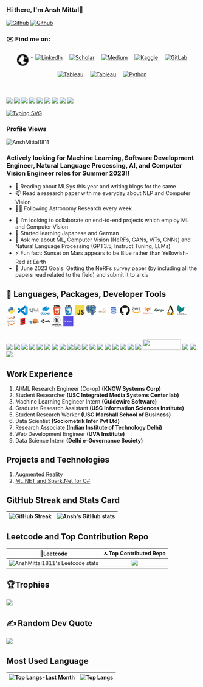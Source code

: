 ### Hi there, I'm Ansh Mittal👋

[![Github](https://img.shields.io/github/followers/AnshMittal1811?label=Follow&style=social)](https://github.com/AnshMittal1811)   [![Github](https://img.shields.io/github/stars/AnshMittal1811?label=Stars&style=social)](https://github.com/AnshMittal1811)   



### ✉️ Find me on:

<p align="center"> 
   <a href="https://anshm18111996.wixsite.com/website" target="_blank" rel="noopener noreferrer"> <img src="https://raw.githubusercontent.com/iconic/open-iconic/master/svg/globe.svg" alt="Website" height="30" style="vertical-align:top; margin:7px"> </a>
   <a href="https://linkedin.com/in/mittalansh" target="_blank" rel="noopener noreferrer"> <img src="https://cdn.jsdelivr.net/npm/simple-icons@v3/icons/linkedin.svg" alt="LinkedIn" height="30" style="vertical-align:top; margin:7px"></a> 
   <a href="https://scholar.google.com/citations?user=rG4ZgtMAAAAJ" target="_blank" rel="noopener noreferrer"> <img src="https://cdn.jsdelivr.net/npm/simple-icons@3.13.0/icons/googlescholar.svg" alt="Scholar" height="30" style="vertical-align:top; margin:7px"></a>
   <a href="https://medium.com/@anshm18111996" target="_blank" rel="noopener noreferrer"> <img src="https://cdn.jsdelivr.net/npm/simple-icons@3.13.0/icons/medium.svg" alt="Medium" height="30" style="vertical-align:top; margin:7px"></a>
   <a href="https://www.kaggle.com/ansh18mittal" target="_blank" rel="noopener noreferrer"> <img src="https://cdn.jsdelivr.net/npm/simple-icons@3.13.0/icons/kaggle.svg" alt="Kaggle" height="30" style="vertical-align:top; margin:7px"></a>
   <a href="https://www.kaggle.com/ansh18mittal" target="_blank" rel="noopener noreferrer"> <img src="https://cdn.jsdelivr.net/npm/simple-icons@3.13.0/icons/gitlab.svg" alt="GitLab" height="30" style="vertical-align:top; margin:7px"></a> 
   <a href="https://public.tableau.com/app/profile/ansh.mittal" target="_blank" rel="noopener noreferrer"> <img src="https://cdn.jsdelivr.net/npm/simple-icons@3.13.0/icons/tableau.svg" alt="Tableau" height="30" style="vertical-align:top; margin:7px"></a>
   <a href="https://www.youtube.com/@anshmittal6866" target="_blank" rel="noopener noreferrer"> <img src="https://cdn.jsdelivr.net/npm/simple-icons@v3/icons/youtube.svg" alt="Tableau" height="30" style="vertical-align:top; margin:7px"></a>
   <a href="mailto:anshm18111996@gmail.com"> <img src="https://cdn.jsdelivr.net/npm/simple-icons@v3/icons/gmail.svg" alt="Python" height="30" style="vertical-align:top; margin:7px"></a>
</p>

<br />


 <code>[![](https://img.shields.io/static/v1?style=for-the-badge&label=website&message=AnshMittal&color=white)](https://anshm18111996.wixsite.com/website)</code> <code>[![](https://img.shields.io/badge/LinkedIn-0077B5?style=for-the-badge&logo=linkedin&logoColor=white)](https://www.linkedin.com/in/mittalansh/)</code> <code>[![](https://img.shields.io/badge/LinkedIn-0077B5?style=for-the-badge&logo=linkedin&logoColor=white)](https://www.linkedin.com/in/mittalansh/)</code> <code>[![](https://img.shields.io/badge/Kaggle-20BEFF?style=for-the-badge&logo=Kaggle&logoColor=white)](https://www.kaggle.com/ansh18mittal)</code>  <code>[![](https://img.shields.io/badge/WhatsApp-25D366?style=for-the-badge&logo=whatsapp&logoColor=white)](https://wa.me/+12135739188)</code> <code>[![](https://img.shields.io/badge/Facebook-1877F2?style=for-the-badge&logo=facebook&logoColor=white)](https://www.facebook.com/ansh.mittal1811/)</code> <code>[![](https://img.shields.io/badge/Zoom-2D8CFF?style=for-the-badge&logo=zoom&logoColor=white)](https://usc.zoom.us/account)</code> <code>[![](https://img.shields.io/badge/Google%20Meet-32A350?style=for-the-badge&logo=google-meet&logoColor=white)](https://meet.google.com)</code> <code>![](	https://img.shields.io/badge/Slack-4A154B?style=for-the-badge&logo=slack&logoColor=white)</code>


<!-- [![](https://img.shields.io/badge/Discord-7289DA?style=for-the-badge&logo=discord&logoColor=white)](https://discord.com/channels/840276290031321128/840276290031321131)
 -->

 [![Typing SVG](https://readme-typing-svg.herokuapp.com?font=Cascadia+Code&duration=6000&center=true&vCenter=true&size=22&pause=200&color=1FFF70&background=000000&width=1200&lines=I+am+a+Computer+Scientist+interested+in+ML%2C+Computer+Vision%2C+and+Language+Processing;I+am+also+an+Amateur+Astronomer+and+interested+in+Astrophysics+and+Astrobiology)](https://git.io/typing-svg)

<!--[![Typing SVG](https://readme-typing-svg.herokuapp.com?duration=6000&color=00F72F&background=000000width=900&font=Fira+Code&lines=I+am+a+Computer+Scientist+interested+in+ML%2C+Computer+Vision%2C+and+Language+Processing;I+am+also+an+Amateur+Astronomer+and+interested+in+Astrophysics+and+Astrobiology)](https://git.io/typing-svg) -->

<h3>Profile Views</h3>
 <p align="left"> <img src="https://profile-counter.glitch.me/AnshMittal1811/count.svg" alt="AnshMittal1811" /> </p>


### Actively looking for Machine Learning, Software Development Engineer, Natural Language Processing, AI, and Computer Vision Engineer roles for Summer 2023!!

<!-- - 😄 Pronouns: He/Him/His--->
- 🔭 Reading about MLSys this year and writing blogs for the same
- 📫 Read a research paper with me everyday about NLP and Computer Vision
- 🙋‍♂️ Following Astronomy Research every week
<!-- - 🌱 I’m currently working on end-to-end Machine Learning and creating a PyPI package -->
- 👯 I’m looking to collaborate on end-to-end projects which employ ML and Computer Vision
- 🤔 Started learning Japanese and German
- 💬 Ask me about ML, Computer Vision (NeRFs, GANs, ViTs, CNNs) and Natural Language Processing (GPT3.5, Instruct Tuning, LLMs)
- ⚡ Fun fact: Sunset on Mars appears to be Blue rather than Yellowish-Red at Earth
- 🥅 June 2023 Goals: Getting the NeRFs survey paper (by including all the papers read related to the field) and submit it to arxiv
<!-- - Reading a Paper from MLSys conference and working on Python basics daily for 2023 -->

<!-- I'm an Astronomy Lover and can talk for a day about Astronomy with anyone who is interested in the field,, Learn as much as possible about Machine Learning in the domain of Computer Vision, and Signal processing to apply this knowledge in Astronomy -->
<!-- - ⚡ Current obsession: I love to read and learn about all things sci-tech related, with my current obsession being Black holes and singularities, and using Neural Radiance for different views from satellites.
 -->
 <!-- - 📫 How to reach me: +1 2135739188 -->


## 🧰 Languages, Packages, Developer Tools

<code><img height="25" src="https://raw.githubusercontent.com/github/explore/80688e429a7d4ef2fca1e82350fe8e3517d3494d/topics/python/python.png" alt="Python" width="26px"/></code>
<code><img height="25" src="https://raw.githubusercontent.com/github/explore/80688e429a7d4ef2fca1e82350fe8e3517d3494d/topics/visual-studio-code/visual-studio-code.png" alt="VS Code" width="26px"/></code>
<code><img src="https://raw.githubusercontent.com/github/explore/80688e429a7d4ef2fca1e82350fe8e3517d3494d/topics/flask/flask.png" alt="Flask" width="26px" /></code>
<code><img src="https://raw.githubusercontent.com/github/explore/80688e429a7d4ef2fca1e82350fe8e3517d3494d/topics/docker/docker.png" alt="Docker" width="26px" /></code>
<code><img src="https://raw.githubusercontent.com/github/explore/80688e429a7d4ef2fca1e82350fe8e3517d3494d/topics/html/html.png" alt="HTML5" width="26px" /></code>
<code><img src="https://raw.githubusercontent.com/github/explore/80688e429a7d4ef2fca1e82350fe8e3517d3494d/topics/css/css.png" alt="CSS3" width="26px" /></code>
<code><img src="https://raw.githubusercontent.com/github/explore/80688e429a7d4ef2fca1e82350fe8e3517d3494d/topics/javascript/javascript.png" alt="JavaScript" width="26px" /></code>
<code><img src="https://raw.githubusercontent.com/github/explore/80688e429a7d4ef2fca1e82350fe8e3517d3494d/topics/postgresql/postgresql.png" alt="PostgreSQL" width="26px" /></code>
<code><img src="https://raw.githubusercontent.com/github/explore/80688e429a7d4ef2fca1e82350fe8e3517d3494d/topics/mysql/mysql.png" alt="MySQL" width="26px" /></code>
<code><img src="https://raw.githubusercontent.com/github/explore/80688e429a7d4ef2fca1e82350fe8e3517d3494d/topics/sql/sql.png" alt="SQL" width="26px" /></code>
<code><img src="https://raw.githubusercontent.com/github/explore/78df643247d429f6cc873026c0622819ad797942/topics/github/github.png"  alt="GitHub" width="26px"/></code>
<code><img src="https://raw.githubusercontent.com/github/explore/78df643247d429f6cc873026c0622819ad797942/topics/aws/aws.png" alt="AWS" width="26px"  /></code>
<code><img src="https://raw.githubusercontent.com/github/explore/78df643247d429f6cc873026c0622819ad797942/topics/tensorflow/tensorflow.png"  alt="Tensorflow" width="26px" /></code>
<code><img src="https://raw.githubusercontent.com/github/explore/78df643247d429f6cc873026c0622819ad797942/topics/django/django.png" alt="Django" width="26px"  /></code>
<code><img src="https://raw.githubusercontent.com/github/explore/78df643247d429f6cc873026c0622819ad797942/topics/linux/linux.png"  alt="linux" width="26px"  /></code>
<code><img src="https://raw.githubusercontent.com/github/explore/78df643247d429f6cc873026c0622819ad797942/topics/latex/latex.png" alt="LaTeX" width="26px"  /></code>
<code><img src="https://raw.githubusercontent.com/github/explore/78df643247d429f6cc873026c0622819ad797942/topics/jupyter-notebook/jupyter-notebook.png" alt="jupyter-notebook" width="26px"  /></code>
<code><img src="https://raw.githubusercontent.com/github/explore/78df643247d429f6cc873026c0622819ad797942/topics/scala/scala.png" alt="Scala" width="26px"  /></code>
<code><img src="https://raw.githubusercontent.com/github/explore/78df643247d429f6cc873026c0622819ad797942/topics/scikit-learn/scikit-learn.png" alt="scikit-learn" width="26px"  /></code>
<code><img src="https://raw.githubusercontent.com/github/explore/78df643247d429f6cc873026c0622819ad797942/topics/unity/unity.png" alt="unity" width="26px"  /></code>
<code><img src="https://raw.githubusercontent.com/github/explore/78df643247d429f6cc873026c0622819ad797942/topics/unreal-engine/unreal-engine.png" alt="unreal-engine" width="26px"  /></code>
<code><img src="https://raw.githubusercontent.com/github/explore/78df643247d429f6cc873026c0622819ad797942/topics/terraform/terraform.png" alt="Terraform" width="26px"  /></code>
<br />
<br />

<code>[![](https://img.shields.io/badge/Python-FFD43B?style=for-the-badge&logo=python&logoColor=darkgreen)](https://www.python.org)</code>  <code>[![](https://img.shields.io/badge/TensorFlow-FF6F00?style=for-the-badge&logo=TensorFlow&logoColor=white)](https://www.tensorflow.org)</code> <code>[![](https://img.shields.io/badge/scikit_learn-F7931E?style=for-the-badge&logo=scikit-learn&logoColor=white)](https://scikit-learn.org/stable/)</code> <code>[![](https://img.shields.io/badge/SciPy-654FF0?style=for-the-badge&logo=SciPy&logoColor=white)](https://www.scipy.org)</code> <code>[![](https://img.shields.io/badge/Numpy-777BB4?style=for-the-badge&logo=numpy&logoColor=white)](https://numpy.org)</code> <code>[![](https://img.shields.io/badge/Pandas-2C2D72?style=for-the-badge&logo=pandas&logoColor=white)](https://pandas.pydata.org)</code>  <code>[![](https://img.shields.io/badge/Plotly-239120?style=for-the-badge&logo=plotly&logoColor=white)](https://plotly.com)</code>   <code>[![](https://img.shields.io/badge/PyTorch-EE4C2C?style=for-the-badge&logo=PyTorch&logoColor=white)](https://pytorch.org)</code> <code>[![](https://img.shields.io/badge/R-276DC3?style=for-the-badge&logo=r&logoColor=white)](https://www.r-project.org)</code> <code>[![](https://img.shields.io/badge/Scala-DC322F?style=for-the-badge&logo=scala&logoColor=white)](https://www.scala-lang.org)</code> <code>[![](https://img.shields.io/badge/json-5E5C5C?style=for-the-badge&logo=json&logoColor=white)](https://www.json.org/json-en.html)</code> <code>[![](https://img.shields.io/badge/Tableau-E97627?style=for-the-badge&logo=Tableau&logoColor=white)](https://www.tableau.com)</code> <code>[![](https://img.shields.io/badge/C-00599C?style=for-the-badge&logo=c&logoColor=white)](https://www.cprogramming.com)</code> <code>[![](https://img.shields.io/badge/Keras-D00000?style=for-the-badge&logo=Keras&logoColor=white)](https://keras.io)</code> <code>[![](https://img.shields.io/badge/MySQL-00000F?style=for-the-badge&logo=mysql&logoColor=white)](https://www.mysql.com)</code> <code>[![](https://img.shields.io/badge/conda-342B029.svg?&style=for-the-badge&logo=anaconda&logoColor=white)](https://www.anaconda.com)</code> <code>[![](https://img.shields.io/badge/PowerBI-F2C811?style=for-the-badge&logo=Power%20BI&logoColor=white)](https://powerbi.microsoft.com/en-us/)</code> <code>[![](https://img.shields.io/badge/Colab-F9AB00?style=for-the-badge&logo=googlecolab&color=525252)](https://colab.research.google.com)</code> <code>[<img src = "https://img.shields.io/badge/SQLite-07405E?style=for-the-badge&logo=sqlite&logoColor=white" width = "100" height = "27.5"/>](https://www.sqlite.org/index.html)</code> <code>[![](https://img.shields.io/badge/LaTeX-47A141?style=for-the-badge&logo=LaTeX&logoColor=white)](https://www.latex-project.org)</code> <code>[![](https://img.shields.io/badge/Java-ED8B00?style=for-the-badge&logo=java&logoColor=white)](https://www.java.com/en/)</code> <code>[![](https://img.shields.io/badge/Microsoft_Office-D83B01?style=for-the-badge&logo=microsoft-office&logoColor=white)](https://www.office.com)</code>

</p>

## Work Experience
1. AI/ML Research Engineer (Co-op) **(KNOW Systems Corp)**
2. Student Researcher **(USC Integrated Media Systems Center lab)**
3. Machine Learning Engineer Intern **(Guidewire Software)**
4. Graduate Research Assistant **(USC Information Sciences Institute)**
5. Student Research Worker **(USC Marshall School of Business)**
6. Data Scientist **(Sociometrik Infer Pvt Ltd)**
7. Research Associate **(Indian Institute of Technology Delhi)**
8. Web Development Engineer **(UVA Institute)**
9. Data Science Intern **(Delhi e-Governance Society)**

## Projects and Technologies
1. [Augmented Reality](https://gist.github.com/AnshMittal1811/7bcd4260e8c3aca735e52cde3d3a5d74)
2. [ML.NET and Spark.Net for C# ](https://gist.github.com/AnshMittal1811/9d3b98acbf7bcff3134b22d85510539f)

<!-- <script src="https://gist.github.com/AnshMittal1811/7bcd4260e8c3aca735e52cde3d3a5d74" />

<br />
<br />
<br />
 -->
 
<!---  --->
## GitHub Streak and Stats Card
<!--- ![GitHub Streak Card](https://streak-stats.demolab.com/?user=AnshMittal1811&count_private=true&layout=compact) (https://github-readme-streak-stats.herokuapp.com/?user=AnshMittal1811)](https://git.io/streak-stats)  --->
| ![GitHub Streak](https://streak-stats.demolab.com/?user=AnshMittal1811&count_private=true&layout=compact) | ![Ansh's GitHub stats](https://github-readme-stats.vercel.app/api?username=AnshMittal1811&count_private=true&layout=compact&include_all_commits=true&show=reviews,discussions_started,discussions_answered) |
|:------------------------:|:------------------------:|


## Leetcode and Top Contribution Repo
| 🤔Leetcode              | 🔝 Top Contributed Repo  |
|:------------------------:|:------------------------:|
| <img height=200 src="https://leetcard.jacoblin.cool/AnshMittal1811?ext=contest&animation=true&theme=wtf" alt="AnshMittal1811's Leetcode stats" /> |  ![](https://github-contributor-stats.vercel.app/api?username=AnshMittal1811&limit=5&theme=dark&combine_all_yearly_contributions=true) |
 
## 🏆Trophies
![](https://github-profile-trophy.vercel.app/?username=AnshMittal1811&theme=nord&no-frame=false&no-bg=false&margin-w=4)  

## ✍️ Random Dev Quote
![](https://quotes-github-readme.vercel.app/api?type=vetical&theme=light)


<!-- ## Last Month and All Time languages
 <a href="https://wakatime.com/@angristan"><img src="https://wakatime.com/share/@angristan/c52d5d5e-97dc-47b9-af95-59c367f83a4c.svg" height="300px"></a>
<a href="https://wakatime.com/@angristan"><img src="https://wakatime.com/share/@angristan/97358ee5-e081-42a4-866f-7bdd05db0cba.svg" height="300px"></a> 
| ⏰ Past month | ⌛️ All time | --->


## Most Used Language
| ![Top Langs-Last Month](https://github-readme-stats.vercel.app/api/top-langs/?username=AnshMittal1811&size_weight=0.5&count_weight=0.5&langs_count=12) | ![Top Langs](https://github-readme-stats.vercel.app/api/top-langs/?username=AnshMittal1811&layout=donut-vertical&langs_count=40) |
| :------------: | :--------------: |



<!--  ![Top Langs](https://github-readme-stats.vercel.app/api/top-langs/?username=AnshMittal1811&layout=compact&hide_title=true&langs_count=30&&hide=jupyter%20notebook)

<style>
    .language {
        transform: scale(calc(1 + var(--scale) * 0.2));
    }
</style> -->


<!--- ## 😂 Random Dev Meme
<img src="https://rm.up.railway.app/" width="512px"/> --->






<!-- 
## Contact me
[website](https://anshm18111996.wixsite.com/website)
[linkedin](https://linkedin.com/in/mittalansh/)
[github](https://github.com/AnshMittal1811/)


## Top Languages Used and Leetcode Stats
<div align="center"> 
<a href="https://github.com/anuraghazra/github-readme-stats#gh-light-mode-only">
<img height=200 src="https://github-readme-stats-git-master-rstaa-rickstaa.vercel.app/api/top-langs/?username=AnshMittal1811&layout=compact&langs_count=15&animation=true&hide_border=1&role=OWNER,COLLABORATOR#gh-light-mode-only" alt="AnshMittal1811's Language stats" />
</a> 
<a href="https://github.com/JacobLinCool/LeetCode-Stats-Card">
 </a>
</div>


## Activity Last Month

[![Ansh's github activity graph](https://activity-graph.herokuapp.com/graph?username=AnshMittal1811&theme=github)](https://github.com/ashutosh00710/github-readme-activity-graph)
[![Ansh's github activity graph](https://github-readme-activity-graph.cyclic.app/graph?username=AnshMittal1811&count_private=true)](https://github.com/ashutosh00710/github-readme-activity-graph)

-->
